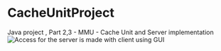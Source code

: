 # CacheUnitProject
Java project , Part 2,3 - MMU - Cache Unit and Server implementation 
![Access for the server is made with client using GUI](http://i65.tinypic.com/2b1ikn.jpg)
